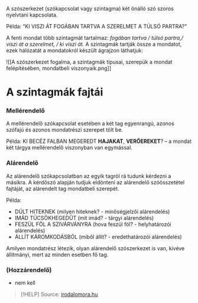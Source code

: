 A szószerkezet (szókapcsolat vagy szintagma) két önálló szó szoros nyelvtani kapcsolata.

Példa: “KI VISZI ÁT FOGÁBAN TARTVA A SZERELMET A TÚLSÓ PARTRA?”

A fenti mondat több szintagmát tartalmaz: _fogában tartva / túlsó partra,/ viszi át a szerelmet, / ki viszi át._ A szintagmák tartják össze a mondatot, ezek hálózatát a mondatokról készült ágrajzon láthatjuk:

![[A szószerkezet fogalma, a szintagmák típusai, szerepük a mondat felépítésében, mondatbeli viszonyaik.png]]

# A szintagmák fajtái

### Mellérendelő

A mellérendelő szókapcsolat esetében a két tag egyenrangú, azonos szófajú és azonos mondatrészi szerepet tölt be.

Példa:
KI BECÉZ FALBAN MEGEREDT **HAJAKAT**, **VERŐEREKET**? – a mondat két tárgya mellérendelő viszonyban van egymással.

### Alárendelő

Az alárendelő szókapcsolatban az egyik tagról rá tudunk kérdezni a másikra.
A kérdőszó alapján tudjuk eldönteni az alárendelő szóösszetétel fajtáját, az alárendelt tag mondatbeli szerepét.

Példa:
- DÚLT HITEKNEK (milyen hiteknek? - minőségjelzői alárendelés)
- IMÁD TÜCSÖKHEGEDŰT (mit imád? - tárgyi alárendelés)
- FESZÜL FÖL A SZIVÁRVÁNYRA (hova feszül föl? - helyhatározói alárendelés)
- ÁLLÍT KÁROMKODÁSBÓL (miből állít? - eredethatározói alárendelés)

Amilyen mondatrész létezik, olyan alárendelő szószerkezet is van, kivéve állítmányi, mert az minden esetben fő tag.

### (Hozzárendelő)

- nem kell

> [!HELP] Source: [irodalomora.hu](https://irodalomora.hu/a-szoszerkezetek-szerepe-a-mondatban/)
